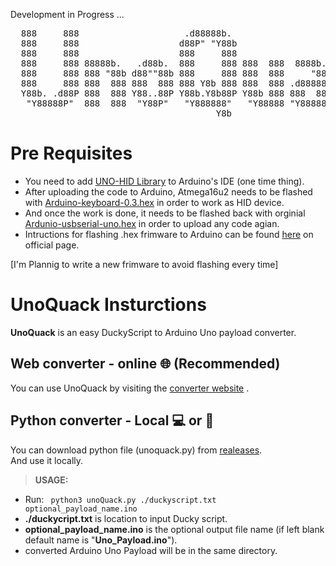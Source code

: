 Development in Progress ...

<pre>
  888     888                    .d88888b.                             888      
  888     888                   d88P" "Y88b                            888      
  888     888                   888     888                            888           _      _      _
  888     888 88888b.   .d88b.  888     888 888  888  8888b.   .d8888b 888  888    >(.)__ <(.)__ =(.)__
  888     888 888 "88b d88""88b 888     888 888  888     "88b d88P"    888 .88P     (___/  (___/  (___/ 
  888     888 888  888 888  888 888 Y8b 888 888  888 .d888888 888      888888K    -^------^-------^-----
  Y88b. .d88P 888  888 Y88..88P Y88b.Y8b88P Y88b 888 888  888 Y88b.    888 "88b       fCoderSociety &trade;
   "Y88888P"  888  888  "Y88P"   "Y888888"   "Y88888 "Y888888  "Y8888P 888   88L" 
                                       Y8b                                      
</pre>

# Pre Requisites
- You need to add [UNO-HID Library](https://github.com/SFE-Chris/UNO-HIDKeyboard-Library) to Arduino's IDE (one time thing).
- After uploading the code to Arduino, Atmega16u2 needs to be flashed with [Arduino-keyboard-0.3.hex](https://github.com/coopermaa/USBKeyboard/tree/master/firmware) in order to work as HID device.
- And once the work is done, it needs to be flashed back with orginial [Ardunio-usbserial-uno.hex](https://github.com/arduino/ArduinoCore-avr/blob/master/firmwares/atmegaxxu2/arduino-usbserial/Arduino-usbserial-uno.hex) in order to upload any code agian.
- Intructions for flashing .hex frimware to Arduino can be found [here](https://www.arduino.cc/en/Hacking/DFUProgramming8U2) on official page.  
  
 \[I'm Plannig to write a new frimware to avoid flashing every time\]
 
 # UnoQuack Insturctions
**UnoQuack** is an easy DuckyScript to Arduino Uno payload converter.   
  
## Web converter - online 🌐 (Recommended)
You can use UnoQuack by visiting the <a href="https://fcodersociety.github.io/UnoQuack/" target="_blank">converter website</a> .

## Python converter - Local 💻 or 📱

You can download python file (unoquack.py) from [realeases](https://github.com/cipherusprime/UnoQuack/releases/download/v1.0/unoQuack.py).  
And use it locally.

> **USAGE:**   
- Run: ` python3 unoQuack.py ./duckyscript.txt optional_payload_name.ino`
- **./duckycript.txt** is location to input Ducky script.
- **optional_payload_name.ino** is the optional output file name (if left blank default name is "**Uno_Payload.ino**").
- converted Arduino Uno Payload will be in the same directory.
